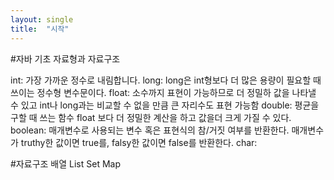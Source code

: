 ```yaml
---
layout: single
title:  "시작"
---
```


#자바 기초 자료형과 자료구조

int: 가장 가까운 정수로 내림합니다.
long: long은 int형보다 더 많은 용량이 필요할 때 쓰이는 정수형 변수문이다.
float: 소수까지 표현이 가능하므로 더 정밀하 값을 나타낼 수 있고 int나 long과는 비교할 수 없을 만큼 큰 자리수도 표현 가능함
double: 평균을 구할 때 쓰는 함수 float 보다 더 정밀한 계산을 하고 값을더 크게 가질 수 있다.
boolean: 매개변수로 사용되는 변수 혹은 표현식의 참/거짓 여부를 반환한다.
매개변수가 truthy한 값이면 true를, falsy한 값이면 false를 반환한다.
char: 

#자료구조
배열
List
Set
Map
